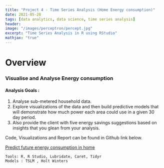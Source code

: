```yaml
---
title: "Project 4 - Time Series Analysis (Home Energy consumption)"
date: 2021-05-28
tags: [data analytics, data science, time series analysis]
header:
image: "/images/perceptron/percept.jpg"
excerpt: "Time Series Analysis in R using RStudio"
mathjax: "true"
---
```


# Overview
### Visualise and Analyse Energy consumption

#### Analysis Goals : 

1. Analyse sub-metered household data. <br>
2. Explore visualizations of the data and then build predictive models that will demonstrate how much power each area could use in a given 30 day period.<br>
3. Also provide the client with five energy savings suggestions based on insights that you glean from your analysis.<br>

Code, Visualizations and Report can be found in Github link below.

[Predict future energy consumption in home](https://github.com/lavanyat15/DataScience-Code/tree/main/(C4)Data%20Visualise%20and%20Analysis/(T1)%20Visualise%20and%20Analyse%20Energy%20consumption)

```
Tools: R, R Studio, Lubridate, Caret, Tidyr
Models : TSLM , Holt Winters

```
